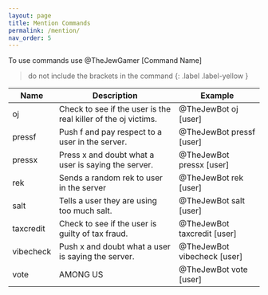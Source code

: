 ```yaml
---
layout: page
title: Mention Commands
permalink: /mention/
nav_order: 5
---
```


To use commands use @TheJewGamer [Command Name]
> do not include the brackets in the command
{: .label .label-yellow }

| **Name**  | **Description**                                                | **Example**                 |
|-----------|----------------------------------------------------------------|-----------------------------|
| oj        | Check to see if the user is the real killer of the oj victims. | @TheJewBot oj [user]        |
| pressf    | Push f and pay respect to a user in the server.                | @TheJewBot pressf [user]    |
| pressx    | Press x and doubt what a user is saying the server.            | @TheJewBot pressx [user]    |
| rek       | Sends a random rek to user in the server                       | @TheJewBot rek [user]       |
| salt      | Tells a user they are using too much salt.                     | @TheJewBot salt [user]      |
| taxcredit | Check to see if the user is guilty of tax fraud.               | @TheJewBot taxcredit [user] |
| vibecheck | Push x and doubt what a user is saying the server.             | @TheJewBot vibecheck [user] |
| vote      | AMONG US                                                       | @TheJewBot vote [user]      |